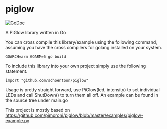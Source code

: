 piglow
======

[![GoDoc](https://godoc.org/github.com/schoentoon/piglow?status.svg)](https://godoc.org/github.com/schoentoon/piglow)

A PiGlow library written in Go


You can cross compile this library/example using the following command, assuming you have the cross compilers for golang installed on your system.

```
GOARCH=arm GOARM=6 go build
```

To include this library into your own project simply use the following statement.

```
import "github.com/schoentoon/piglow"
```

Usage is pretty straight forward, use PiGlow(led, intensity) to set individual LEDs and call ShutDown() to turn them all off. An example can be found in the source tree under main.go

This project is mostly based on https://github.com/pimoroni/piglow/blob/master/examples/piglow-example.py
